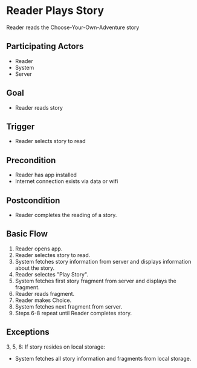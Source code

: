 Reader Plays Story
==================
Reader reads the Choose-Your-Own-Adventure story

Participating Actors
--------------------
- Reader
- System
- Server

Goal
----
- Reader reads story

Trigger
-------
- Reader selects story to read

Precondition
------------
- Reader has app installed
- Internet connection exists via data or wifi

Postcondition
-------------
- Reader completes the reading of a story.

Basic Flow
----------
1. Reader opens app.
2. Reader selectes story to read.
3. System fetches story information from server and displays information about
   the story.
4. Reader selectes "Play Story".
5. System fetches first story fragment from server and displays the fragment.
6. Reader reads fragment.
7. Reader makes Choice.
8. System fetches next fragment from server.
9. Steps 6-8 repeat until Reader completes story.

Exceptions
----------
3, 5, 8: If story resides on local storage:
- System fetches all story information and fragments from local storage.
